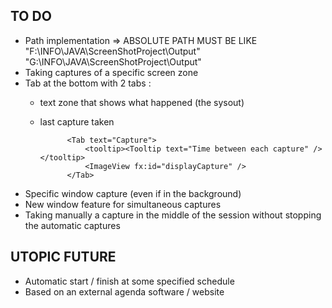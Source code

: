 ## TO DO

* Path implementation 	=> ABSOLUTE PATH MUST BE LIKE 	"F:\INFO\JAVA\ScreenShotProject\Output\"
														"G:\INFO\JAVA\ScreenShotProject\Output\"
* Taking captures of a specific screen zone
* Tab at the bottom with 2 tabs :
    - text zone that shows what happened (the sysout) 
    - last capture taken


				<Tab text="Capture">
					<tooltip><Tooltip text="Time between each capture" /></tooltip>
					<ImageView fx:id="displayCapture" />
				</Tab>



* Specific window capture (even if in the background)
* New window feature for simultaneous captures
* Taking manually a capture in the middle of the session without stopping the automatic captures



## UTOPIC FUTURE

* Automatic start / finish at some specified schedule
* Based on an external agenda software / website